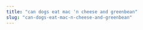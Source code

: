 ```yaml
---
title: "can dogs eat mac 'n cheese and greenbean"
slug: "can-dogs-eat-mac-n-cheese-and-greenbean"
---
```


